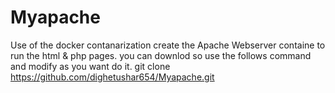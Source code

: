 # Myapache

Use of the docker contanarization create the Apache Webserver containe to run the html & php pages.
you can downlod so use the follows command and modify as you want do it.
git clone https://github.com/dighetushar654/Myapache.git
